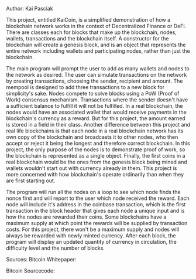 Author: Kai Pasciak

This project, entitled KaiCoin, is a simplified demonstration of how a blockchain network works in the context of 
Decentralized Finance or DeFi. There are classes each for blocks that make up the blockchain, nodes, wallets, 
transactions and the blockchain itself. A constructor for the blockchain will create a genesis block, and is an 
object that represents the entire network including wallets and participating nodes, rather than just the blockchain.

The main program will prompt the user to add as many wallets and nodes to the network as desired. The user can simulate 
transactions on the network by creating transactions, choosing the sender, recipient and amount. The mempool is 
designed to add three transactions to a new block for simplicity's sake. Nodes compete to solve blocks using a PoW
(Proof of Work) consensus mechanism. Transactions where the sender doesn't have a sufficient balance to fulfill it will
not be fulfilled. In a real blockchain, the nodes would have an associated wallet that would receive payments in the 
blockchain's currency as a reward. But for this project, the amount earned is stored in a field in their class. Another
difference between this project and real life blockchains is that each node in a real blockchain network has its own
copy of the blockchain and broadcasts it to other nodes, who then accept or reject it being the longest and therefore
correct blockchain. In this project, the only purpose of the nodes is to demonstrate proof of work, so the blockchain
is represented as a single object. Finally, the first coins in a real blockchain would be the ones from the genesis 
block being mined and wallets wouldn't start out with currency already in them. This project is more concerned with
how blockchain's operate ordinarily than when they are first starting out.

The program will run all the nodes on a loop to see which node finds the nonce first and will report to the user which
node received the reward. Each node will include it's address in the coinbase transaction, which is the first transaction
in the block header that gives each node a unique input and is how the nodes are rewarded their coins. Some blockchains 
have a maximum supply at which point the rewards will be supplied by transaction costs. For this project, there 
won't be a maximum supply and nodes will always be rewarded with newly minted currency. After each block, the 
program will display an updated quantity of currency in circulation, the difficulty level and the number of blocks.


Sources:
Bitcoin Whitepaper:

Bitcoin Sourcecode:
